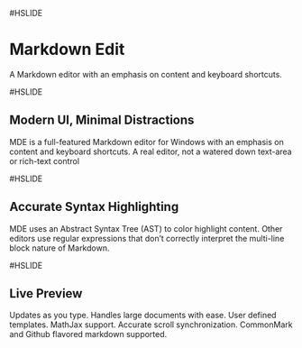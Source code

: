 #HSLIDE

# Markdown Edit

A Markdown editor with an emphasis on content and keyboard shortcuts.

#HSLIDE

## Modern UI, Minimal Distractions

MDE is a full-featured Markdown editor for Windows with an emphasis on content and keyboard shortcuts. A real editor, not a watered down text-area or rich-text control

#HSLIDE

## Accurate Syntax Highlighting

MDE uses an Abstract Syntax Tree (AST) to color highlight content. Other editors use regular expressions that don’t correctly interpret the multi-line block nature of Markdown.

#HSLIDE

## Live Preview

Updates as you type. Handles large documents with ease. User defined templates. MathJax support. Accurate scroll synchronization. CommonMark and Github flavored markdown supported.
